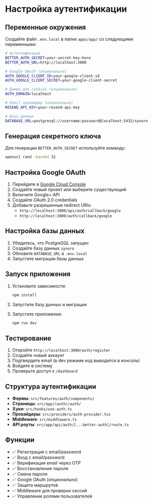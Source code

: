 # Настройка аутентификации

## Переменные окружения

Создайте файл `.env.local` в папке `apps/app/` со следующими переменными:

```bash
# Аутентификация
BETTER_AUTH_SECRET=your-secret-key-here
BETTER_AUTH_URL=http://localhost:3000

# Google OAuth (опционально)
AUTH_GOOGLE_CLIENT_ID=your-google-client-id
AUTH_GOOGLE_CLIENT_SECRET=your-google-client-secret

# Домен для cookies (опционально)
AUTH_DOMAIN=localhost

# Email провайдер (опционально)
RESEND_API_KEY=your-resend-api-key

# База данных
DATABASE_URL=postgresql://username:password@localhost:5432/synoro
```

## Генерация секретного ключа

Для генерации `BETTER_AUTH_SECRET` используйте команду:

```bash
openssl rand -base64 32
```

## Настройка Google OAuth

1. Перейдите в [Google Cloud Console](https://console.cloud.google.com/)
2. Создайте новый проект или выберите существующий
3. Включите Google+ API
4. Создайте OAuth 2.0 credentials
5. Добавьте разрешенные redirect URIs:
   - `http://localhost:3000/api/auth/callback/google`
   - `http://localhost:3000/auth/callback/google`

## Настройка базы данных

1. Убедитесь, что PostgreSQL запущен
2. Создайте базу данных `synoro`
3. Обновите `DATABASE_URL` в `.env.local`
4. Запустите миграции базы данных

## Запуск приложения

1. Установите зависимости:

   ```bash
   npm install
   ```

2. Запустите базу данных и миграции

3. Запустите приложение:
   ```bash
   npm run dev
   ```

## Тестирование

1. Откройте `http://localhost:3000/auth/register`
2. Создайте новый аккаунт
3. Подтвердите email (в dev режиме код выводится в консоль)
4. Войдите в систему
5. Проверьте доступ к `/dashboard`

## Структура аутентификации

- **Формы**: `src/features/auth/components/`
- **Страницы**: `src/app/(auth)/auth/`
- **Хуки**: `src/hooks/use-auth.ts`
- **Провайдеры**: `src/providers/auth-provider.tsx`
- **Middleware**: `src/middleware.ts`
- **API роуты**: `src/app/api/auth/[...better-auth]/route.ts`

## Функции

- ✅ Регистрация с email/password
- ✅ Вход с email/password
- ✅ Верификация email через OTP
- ✅ Восстановление пароля
- ✅ Смена пароля
- ✅ Google OAuth (опционально)
- ✅ Защита маршрутов
- ✅ Middleware для проверки сессий
- ✅ Управление ролями пользователей
